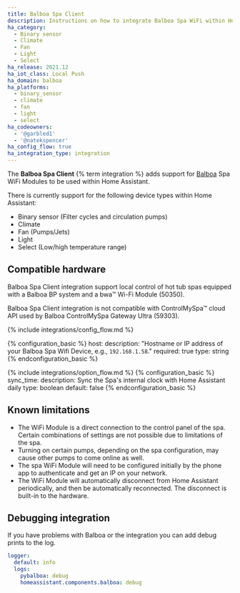 ```yaml
---
title: Balboa Spa Client
description: Instructions on how to integrate Balboa Spa WiFi within Home Assistant.
ha_category:
  - Binary sensor
  - Climate
  - Fan
  - Light
  - Select
ha_release: 2021.12
ha_iot_class: Local Push
ha_domain: balboa
ha_platforms:
  - binary_sensor
  - climate
  - fan
  - light
  - select
ha_codeowners:
  - '@garbled1'
  - '@natekspencer'
ha_config_flow: true
ha_integration_type: integration
---
```


The **Balboa Spa Client** {% term integration %} adds support for [Balboa](https://www.balboawatergroup.com/) Spa WiFi Modules to be used within Home Assistant.

There is currently support for the following device types within Home Assistant:

- Binary sensor (Filter cycles and circulation pumps)
- Climate
- Fan (Pumps/Jets)
- Light
- Select (Low/high temperature range)

## Compatible hardware

Balboa Spa Client integration support local control of hot tub spas equipped with a Balboa BP system and a bwa™ Wi-Fi Module (50350).

Balboa Spa Client integration is not compatible with ControlMySpa™ cloud API used by Balboa ControlMySpa Gateway Ultra (59303).

{% include integrations/config_flow.md %}

{% configuration_basic %}
host:
  description: "Hostname or IP address of your Balboa Spa Wifi Device, e.g., `192.168.1.58`."
  required: true
  type: string
{% endconfiguration_basic %}

{% include integrations/option_flow.md %}
{% configuration_basic %}
sync_time:
  description: Sync the Spa's internal clock with Home Assistant daily
  type: boolean
  default: false
{% endconfiguration_basic %}

## Known limitations

- The WiFi Module is a direct connection to the control panel of the spa. Certain combinations of settings are not possible due to limitations of the spa.
- Turning on certain pumps, depending on the spa configuration, may cause other pumps to come online as well.
- The spa WiFi Module will need to be configured initially by the phone app to authenticate and get an IP on your network.
- The WiFi Module will automatically disconnect from Home Assistant periodically, and then be automatically reconnected. The disconnect is built-in to the hardware.

## Debugging integration

If you have problems with Balboa or the integration you can add debug prints to the log.

```yaml
logger:
  default: info
  logs:
    pybalboa: debug
    homeassistant.components.balboa: debug
```
